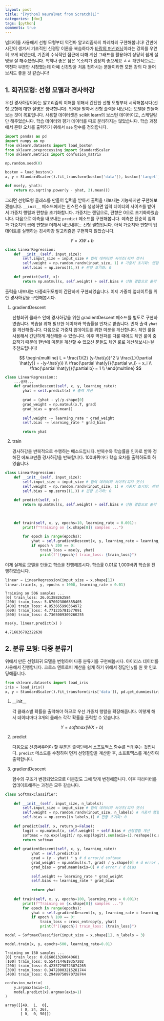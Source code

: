 ```yaml
---
layout: post
title: "[Python] NeuralNet from Scratch(1)"
categories: [doc]
tags: [python]
comments: true
---
```


넘파이를 사용해서 선형 모형부터 역전파 알고리즘까지 차례차례 구현해봅니다! 간만에 시간이 생겨서 기초적인 신경망 이론을 복습하다가 [바람의 머신러닝](https://www.youtube.com/watch?v=xgT9xp977EI)이라는 강의를 우연히 보게 되었는데, 기존의 수식적인 접근에 더해 계산 그래프를 활용하여 상당히 쉽게 설명을 잘 해주셨습니다. 특히나 좋은 점은 목소리가 굉장히 좋으세요 ㅎㅎ 개인적으로는 역전파 부분만 시청했는데 아예 신경망을 처음 접하시는 분들이라면 모든 강의 다 들어보셔도 좋을 것 같습니다! 

## 1. 회귀모형: 선형 모델과 경사하강

우선 경사하강이라는 알고리즘의 이해를 위해서 간단한 선형 모형부터 시작해봅시다(선형 모형에 대한 설명은 생략합니다). 입력을 받아서 선형 출력을 내보내는 모델을 만들어보는 것이 목표입니다. 사용할 데이터셋은 scikit learn의 보스턴 데이터이고, 스케일링만 해주었습니다. 학습 데이터와 평가 데이터를 따로 분리하지는 않았습니다. 학습 과정에서 훈련 오차를 출력하기 위해서 `mse` 함수를 정의합니다.


```python
import pandas as pd
import numpy as np
from sklearn.datasets import load_boston
from sklearn.preprocessing import StandardScaler
from sklearn.metrics import confusion_matrix

np.random.seed(0)

boston = load_boston()
x, y = StandardScaler().fit_transform(boston['data']), boston['target'].reshape((-1, 1))

def mse(y, yhat):
    return np.sqrt(np.power(y - yhat, 2).mean())
```

그러면 선형모형 클래스를 만들어 입력을 받아서 출력을 내보내는 기능까지만 구현해보겠습니다. `__init__` 메소드에서는 인스턴스를 생성하면 입력 데이터의 사이즈를 받아서 가중치 행렬과 편향을 초기화합니다. 가중치는 랜덤으로, 편향은 0으로 초기화하였습니다. 다음으로 예측을 내보내는 `predict` 메소드를 구현해봅니다. 예측은 단순히 입력과 가중치의 곱에 편향을 더해서 내보내부는 선형 결합입니다. 아직 가중치와 편향의 업데이트를 실행하는 경사하강 알고리즘은 구현하지 않았습니다.


$$Y = XW + b$$


```python
class LinearRegression:
    def __init__(self, input_size):
        self.input_size = input_size # 입력 데이터의 사이즈(피쳐 갯수)
        self.weight = np.random.randn(input_size, 1) # 가중치 초기화: 랜덤
        self.bias = np.zeros((1,)) # 편향 초기화: 0
        
    def predict(self, x):
        return np.matmul(x, self.weight) + self.bias # 선형 결합으로 출력
```

출력을 내보내는 다중회귀모형이 간단하게 구현되었습니다. 이제 가중치 업데이트를 위한 경사하강을 구현해봅시다. 

1. gradientDescent

    선형회귀 클래스 안에 경사하강을 위한 gradientDescent 메소드를 별도로 구현하였습니다. 학습을 위해 필요한 데이터와 학습률을 인자로 받습니다. 먼저 출력 `yhat`을 계산해줍니다. 다음으로 가중치 업데이트를 위한 미분을 계산합니다. 체인 룰을 사용해서 간단하게 계산해줄 수 있습니다. 이후 역전파를 다룰 때에도 체인 룰이 중요하기 때문에 한번에 미분을 계산할 수 있으신 분들도 체인 룰로 계산해보시는걸 추천드립니다!

    $$
    \begin{multline}
    L = \frac{1}{2} (y-\hat{y})^2 \\
    \frac{L}{\partial \hat{y}} = -(y-\hat{y}) \\
    \frac{\partial \hat{y}}{\partial w_i} = x_i \\
    \frac{\partial \hat{y}}{\partial b} = 1 \\
    \end{multline}
    $$

```python
class LinearRegression::
    ...생략...
    def gradientDescent(self, x, y, learning_rate):
        yhat = self.predict(x) # 출력 계산
        
        grad = (yhat - y)/y.shape[0]
        grad_weight = np.matmul(x.T, grad) 
        grad_bias = grad.mean()
        
        self.weight -= learning_rate * grad_weight
        self.bias -= learning_rate * grad_bias
        
        return yhat
```

2. train

    경사하강을 반복적으로 수행하는 메소드입니다. 반복수와 학습률을 인자로 받아 정해진 에포크만큼 경사하강을 반복합니다. 100바퀴마다 학습 오차를 출력하도록 하였습니다.


```python
class LinearRegression:
    def __init__(self, input_size):
        self.input_size = input_size # 입력 데이터의 사이즈(피쳐 갯수)
        self.weight = np.random.randn(input_size, 1) # 가중치 초기화: 랜덤
        self.bias = np.zeros((1,)) # 편향 초기화: 0
        
    def predict(self, x):
        return np.matmul(x, self.weight) + self.bias # 선형 결합으로 출력
    
   
        
    def train(self, x, y, epochs=10, learning_rate = 0.001):
        print(f"Training on {x.shape[0]} samples ...")
        
        for epoch in range(epochs):
            yhat = self.gradientDescent(x, y, learning_rate = learning_rate)
            if epoch % 200 == 0:
                train_loss = mse(y, yhat)
                print(f"[{epoch}] train_loss: {train_loss}")
```

이제 실제로 모델을 만들고 학습을 진행해봅시다. 학습률 0.01로 1,000바퀴 학습을 진행하였습니다.


```python
linear = LinearRegression(input_size = x.shape[1])
linear.train(x, y, epochs = 1000, learning_rate = 0.01)
```

    Training on 506 samples ...
    [0] train_loss: 26.01388262584
    [200] train_loss: 5.870023866355405
    [400] train_loss: 4.853665990364972
    [600] train_loss: 4.771235781577091
    [800] train_loss: 4.7365009309260255



```python
mse(y, linear.predict(x) )
```




    4.716836782322638



## 2. 분류 모형: 다중 분류기

위에서 만든 선형회귀 모델을 변형하여 다중 분류기를 구현해봅시다. 아이리스 데이터를 사용해서 진행합니다. 크로스 엔트로피 계산을 쉽게 하기 위해서 정답인 y를 원 핫 인코딩해줍니다.


```python
from sklearn.datasets import load_iris
iris = load_iris()
x, y = StandardScaler().fit_transform(iris['data']), pd.get_dummies(iris['target']).values
```

1. \_\_init\_\_

    각 클래스별 확률을 출력해야 하므로 우선 가중치 행렬을 확장해줍니다. 이렇게 해서 데이터마다 3개의 클래스 각각 확률을 출력할 수 있습니다.

$$Y = softmax(WX + b)$$

2. predict

    다음으로 신경써주어야 할 부분은 출력단에서 소프트맥스 함수를 씌워주는 것입니다. `predict` 메소드를 수정하여 먼저 선형결합을 계산한 후, 소프트맥스를 계산하여 출력합니다.
    
    
3. gradientDescent

    함수의 구조가 변경되었으므로 미분값도 그에 맞게 변경해줍니다. 이후 파라미터를 업데이트해주는 과정은 모두 같습니다.


```python
class SoftmaxClassifier:
    
    def __init__(self, input_size, n_labels):
        self.input_size = input_size # 입력 데이터의 사이즈(피쳐 갯수)
        self.weight = np.random.randn(input_size, n_labels) # 가중치 행렬 확장: 클래스 갯수만큼
        self.bias = np.zeros((n_labels,)) # 편향 초기화: 0
        
    def predict(self, x, return_x=False):
        logit = np.matmul(x, self.weight) + self.bias # 선형결합 계산
        softmax = np.exp(logit)/ np.exp(logit).sum(axis=1).reshape((x.shape[0],1)) # 소프트맥스 계산
        return softmax
        
    def gradientDescent(self, x, y, learning_rate):
            yhat = self.predict(x)
            grad = (y - yhat) * y # d error/d softmax
            grad_weight = np.matmul(x.T, grad) / y.shape[0] # d error / d weight
            grad_bias = grad.mean(axis=0) # d error / d bias
            
            self.weight += learning_rate * grad_weight
            self.bias += learning_rate * grad_bias
            
            return yhat
                
    def train(self, x, y, epochs=100, learning_rate = 0.001):
        print(f"Training on {x.shape[0]} samples ...")
        for epoch in range(epochs):
            yhat = self.gradientDescent(x, y, learning_rate = learning_rate)
            if epoch % 100 == 0:
                train_loss = cross_entropy(y, yhat)
                print(f"[{epoch}] train_loss: {train_loss}")
```


```python
model = SoftmaxClassifier(input_size = x.shape[1], n_labels = 3)
```


```python
model.train(x, y, epochs=500, learning_rate=0.01)
```

    Training on 150 samples ...
    [0] train_loss: 0.8168613260040681
    [100] train_loss: 0.5547144619357202
    [200] train_loss: 0.42357290723074265
    [300] train_loss: 0.34728003215281744
    [400] train_loss: 0.29499750970728744



```python
confusion_matrix(
    y.argmax(axis=1),
    model.predict(x).argmax(axis=1)
)
```




    array([[49,  1,  0],
           [ 0, 24, 26],
           [ 0,  0, 50]])


